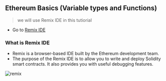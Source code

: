 ## Ethereum Basics (Variable types and Functions)
> we will use Remix IDE in this tutiorial

* Go to [Remix IDE](https://remix.ethereum.org/)
 
### What is Remix IDE
* Remix is a browser-based IDE built by the Ethereum development team.
* The purpose of the Remix IDE is to allow you to write and deploy Solidity smart contracts. It also provides you with useful debugging features.

![remix](1.png)
